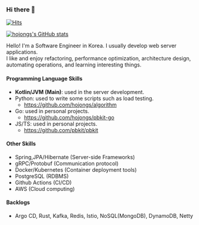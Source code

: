 ### Hi there 👋

[![Hits](https://hits.seeyoufarm.com/api/count/incr/badge.svg?url=https%3A%2F%2Fgithub.com%2Fhojongs&count_bg=%2379C83D&title_bg=%23555555&icon=&icon_color=%23E7E7E7&title=hits&edge_flat=false)](https://hits.seeyoufarm.com)

[![hojongs's GitHub stats](https://github-readme-stats.vercel.app/api?username=hojongs&count_private=true&show_icons=true&theme=dark)](https://github.com/anuraghazra/github-readme-stats)

Hello! I'm a Software Engineer in Korea. I usually develop web server applications.  
I like and enjoy refactoring, performance optimization, architecture design, automating operations, and learning interesting things.

#### Programming Language Skills

- **Kotlin/JVM (Main)**: used in the server development.
- Python: used to write some scripts such as load testing.
  - https://github.com/hojongs/algorithm
- Go: used in personal projects.
  - https://github.com/hojongs/pbkit-go
- JS/TS: used in personal projects.
  - https://github.com/pbkit/pbkit

#### Other Skills

- Spring,JPA/Hibernate (Server-side Frameworks)
- gRPC/Protobuf (Communication protocol)
- Docker/Kubernetes (Container deployment tools)
- PostgreSQL (RDBMS)
- Github Actions (CI/CD)
- AWS (Cloud computing)

#### Backlogs

- Argo CD, Rust, Kafka, Redis, Istio, NoSQL(MongoDB), DynamoDB, Netty

<!--
**hojongs/hojongs** is a ✨ _special_ ✨ repository because its `README.md` (this file) appears on your GitHub profile.

Here are some ideas to get you started:

- 🔭 I’m currently working on ...
- 🌱 I’m currently learning ...
- 👯 I’m looking to collaborate on ...
- 🤔 I’m looking for help with ...
- 💬 Ask me about ...
- 📫 How to reach me: ...
- 😄 Pronouns: ...
- ⚡ Fun fact: ...
-->

